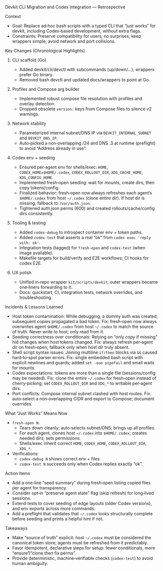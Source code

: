 
Devkit CLI Migration and Codex Integration — Retrospective

Context
- Goal: Replace ad‑hoc bash scripts with a typed CLI that “just works” for devkit, including Codex‑based development, without extra flags.
- Constraints: Preserve compatibility for users; no surprises; keep wrappers simple; avoid network and port collisions.

Key Changes (Chronological Highlights)
1) CLI scaffold (Go)
   - Added devkit/cli/devctl with subcommands (up/down/…); wrappers prefer Go binary.
   - Removed bash devctl and updated docs/wrappers to point at Go.

2) Profiles and Compose arg builder
   - Implemented robust compose file resolution with profiles and overlay detection.
   - Dropped obsolete `version:` keys from Compose files to silence v2 warnings.

3) Network stability
   - Parameterized internal subnet/DNS IP via `DEVKIT_INTERNAL_SUBNET` and `DEVKIT_DNS_IP`.
   - Auto‑picked a non‑overlapping /24 and DNS .3 at runtime (preflight) to avoid “Address already in use”.

4) Codex env + seeding
   - Ensured per‑agent env for shells/exec: `HOME`, `CODEX_HOME=$HOME/.codex`, `CODEX_ROLLOUT_DIR`, `XDG_CACHE_HOME`, `XDG_CONFIG_HOME`.
   - Implemented fresh‑open seeding: wait for mounts, create dirs, then copy tokens/config.
   - Finalized behavior: fresh‑open now always refreshes each agent’s `$HOME/.codex` from host `~/.codex` (clone entire dir). If host dir is missing, fallback to `/var/auth.json`.
   - Tightened auth.json perms (600) and created rollouts/cache/config dirs consistently.

5) Tooling & testing
   - Added `codex-debug` to introspect container env + token paths.
   - Added `codex-test` that asserts a real “ok” from `codex exec 'reply with: ok'`.
   - Integration tests (tagged) for `fresh-open` and `codex-test` (when image available).
   - Makefile targets for build/verify and E2E workflows; CI hooks for codex E2E.

6) UX polish
   - Unified in‑repo wrapper `kit/scripts/devkit`; outer wrappers became one‑liners forwarding to it.
   - Docs: quickstart, CI, integration tests, network overrides, and troubleshooting.

Incidents & Lessons Learned
- Host token contamination: While debugging, a dummy auth was created; subsequent copies propagated a bad token. Fix: fresh‑open now always overwrites agent `$HOME/.codex` from host `~/.codex` to match the source of truth. Never write to host; only read from it.
- Seeding correctness over conditionals: Relying on “only copy if missing” hid changes when host tokens changed. Fix: always refresh per‑agent dir on fresh‑open; fallback only when host dir truly absent.
- Shell script syntax issues: Joining multiline `if/then` blocks via `&&` caused hard‑to‑spot parser errors. Fix: single embedded bash script with explicit newlines and guards; added `set -euo pipefail` and small waits for mounts.
- Codex expectations: tokens are more than a single file (sessions/config may be needed). Fix: clone the entire `~/.codex` for fresh‑open instead of cherry‑picking; set `CODEX_ROLLOUT_DIR` and `XDG_*` to writable per‑agent dirs.
- Port conflicts: Compose internal subnet clashed with host routes. Fix: auto‑select a non‑overlapping CIDR and export to Compose; document overrides.

What “Just Works” Means Now
- `fresh-open N`:
  - Tears down cleanly; auto‑selects subnet/DNS; brings up all profiles.
  - For each agent, clones host `~/.codex` into `$HOME/.codex`; creates needed dirs; sets permissions.
  - Shells/exec inherit correct `HOME`, `CODEX_HOME`, `CODEX_ROLLOUT_DIR`, `XDG_*`.
- Verifications:
  - `codex-debug N` shows correct env + files.
  - `codex-test N` succeeds only when Codex replies exactly “ok”.

Action Items
- Add a one‑line “seed summary” during fresh‑open listing copied files per agent for transparency.
- Consider opt‑in “preserve agent state” flag (skip refresh) for long‑lived sessions.
- Extend tests to cover seeding of edge layouts (older Codex versions), and env exports across more commands.
- Add a preflight that validates that `~/.codex` looks structurally complete before seeding and prints a helpful hint if not.

Takeaways
- Make “source of truth” explicit: host `~/.codex` must be considered the canonical token store; agents must be refreshed from it predictably.
- Favor idempotent, declarative steps for setup: fewer conditionals, more “ensure”/“clone then fix perms”.
- Provide deterministic, machine‑verifiable checks (`codex-test`) to avoid human ambiguity.
